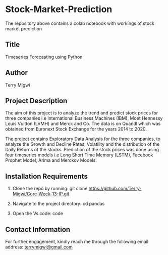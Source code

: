 # Stock-Market-Prediction
The repository above contains a colab notebook with workings of stock market prediction

## Title
Timeseries Forecasting using Python

## Author
Terry Migwi

## Project Description

The aim of this project is to analyze the trend and predict stock prices for three companies i.e International Business Machines (IBM), Moet Hennessy Louis Vuitton (LVMH) and Merck and Co. The data is on Quandl which was obtained from Euronext Stock Exchange for the years 2014 to 2020. 

The project contains Exploratory Data Analysis for the three companies, to analyze the Growth and Decline Rates, Volatility and the distribution of the Daily Returns of the stocks. Prediction of the stock prices was done using four timeseries models i.e Long Short Time Memory (LSTM), Facebook Prophet Model, Arima and Merckov Models. 

  
 ## Installation Requirements
1. Clone the repo by running: git clone https://github.com/Terry-Migwi/Core-Week-13-IP.git

2. Navigate to the project directory: cd pandas

3. Open the Vs code: code

## Contact Information
For further engagement, kindly reach me through the following email address: terrymigwi@gmail.com
